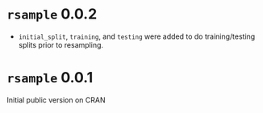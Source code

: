 # `rsample` 0.0.2

* `initial_split`, `training`, and `testing` were added to do training/testing splits prior to resampling. 

# `rsample` 0.0.1

Initial public version on CRAN

